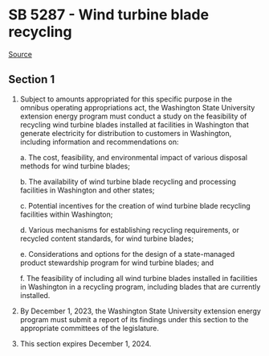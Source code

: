 # SB 5287 - Wind turbine blade recycling

[Source](http://lawfilesext.leg.wa.gov/biennium/2023-24/Pdf/Bills/Senate%20Bills/5287.pdf)

## Section 1
1. Subject to amounts appropriated for this specific purpose in the omnibus operating appropriations act, the Washington State University extension energy program must conduct a study on the feasibility of recycling wind turbine blades installed at facilities in Washington that generate electricity for distribution to customers in Washington, including information and recommendations on:

    a. The cost, feasibility, and environmental impact of various disposal methods for wind turbine blades;

    b. The availability of wind turbine blade recycling and processing facilities in Washington and other states;

    c. Potential incentives for the creation of wind turbine blade recycling facilities within Washington;

    d. Various mechanisms for establishing recycling requirements, or recycled content standards, for wind turbine blades;

    e. Considerations and options for the design of a state-managed product stewardship program for wind turbine blades; and

    f. The feasibility of including all wind turbine blades installed in facilities in Washington in a recycling program, including blades that are currently installed.

2. By December 1, 2023, the Washington State University extension energy program must submit a report of its findings under this section to the appropriate committees of the legislature.

3. This section expires December 1, 2024.
